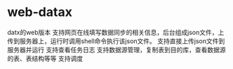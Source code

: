 # web-datax
datx的web版本
支持网页在线填写数据同步的相关信息，后台组成json文件，上传到服务器上，运行时调用shell命令执行该json文件。
支持直接上传json文件到服务器并运行
支持查看任务日志
支持数据源管理，复制表到目的库，查看数据源的表、表结构等等
支持调度

